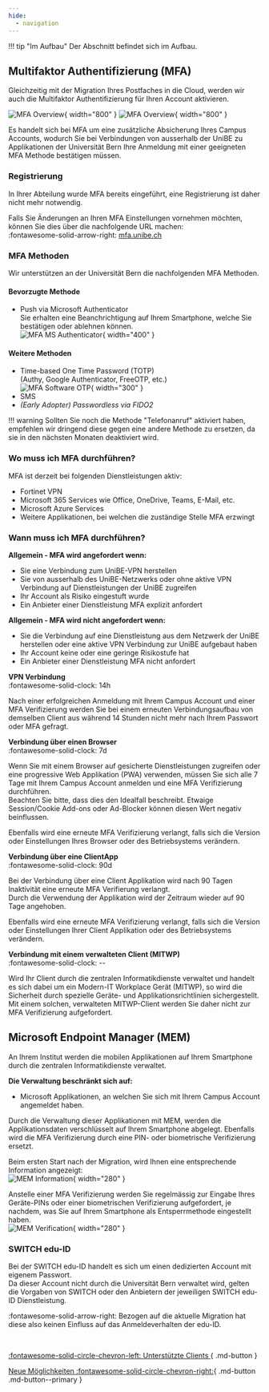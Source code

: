 ```yaml
---
hide:
  - navigation
---
```


!!! tip "Im Aufbau"
    Der Abschnitt befindet sich im Aufbau.

## Multifaktor Authentifizierung (MFA)
Gleichzeitig mit der Migration Ihres Postfaches in die Cloud, werden wir auch die Multifaktor Authentifizierung für Ihren Account aktivieren.  

![MFA Overview](./img/mfa-overview_dark.png#only-dark){ width="800" }
![MFA Overview](./img/mfa-overview_light.png#only-light){ width="800" }

Es handelt sich bei MFA um eine zusätzliche Absicherung Ihres Campus Accounts, wodurch Sie bei Verbindungen von ausserhalb der UniBE zu Applikationen der Universität Bern Ihre Anmeldung mit einer geeigneten MFA Methode bestätigen müssen.

### Registrierung
In Ihrer Abteilung wurde MFA bereits eingeführt, eine Registrierung ist daher nicht mehr notwendig.  

Falls Sie Änderungen an Ihren MFA Einstellungen vornehmen möchten, können Sie dies über die nachfolgende URL machen:  
:fontawesome-solid-arrow-right: [mfa.unibe.ch](https://mfa.unibe.ch/)

### MFA Methoden
Wir unterstützen an der Universität Bern die nachfolgenden MFA Methoden.  

#### Bevorzugte Methode
- Push via Microsoft Authenticator  
Sie erhalten eine Beanchrichtigung auf Ihrem Smartphone, welche Sie bestätigen oder ablehnen können.  
![MFA MS Authenticator](./img/mfa-msauthenticator-message.png){ width="400" }

#### Weitere Methoden
- Time-based One Time Password (TOTP)  
(Authy, Google Authenticator, FreeOTP, etc.)  
![MFA Software OTP](./img/mfa-sotp-message.png){ width="300" }
- SMS
- *(Early Adopter) Passwordless via FIDO2*

!!! warning
    Sollten Sie noch die Methode "Telefonanruf" aktiviert haben, empfehlen wir dringend diese gegen eine andere Methode zu ersetzen, da sie in den nächsten Monaten deaktiviert wird.

### Wo muss ich MFA durchführen?
MFA ist derzeit bei folgenden Dienstleistungen aktiv:  

- Fortinet VPN
- Microsoft 365 Services wie Office, OneDrive, Teams, E-Mail, etc.
- Microsoft Azure Services
- Weitere Applikationen, bei welchen die zuständige Stelle MFA erzwingt

### Wann muss ich MFA durchführen?
**Allgemein - MFA wird angefordert wenn:**  

- Sie eine Verbindung zum UniBE-VPN herstellen
- Sie von ausserhalb des UniBE-Netzwerks oder ohne aktive VPN Verbindung auf Dienstleistungen der UniBE zugreifen
- Ihr Account als Risiko eingestuft wurde
- Ein Anbieter einer Dienstleistung MFA explizit anfordert

**Allgemein - MFA wird nicht angefordert wenn:**  

- Sie die Verbindung auf eine Dienstleistung aus dem Netzwerk der UniBE herstellen oder eine aktive VPN Verbindung zur UniBE aufgebaut haben
- Ihr Account keine oder eine geringe Risikostufe hat
- Ein Anbieter einer Dienstleistung MFA nicht anfordert

**VPN Verbindung**  
:fontawesome-solid-clock: 14h  

Nach einer erfolgreichen Anmeldung mit Ihrem Campus Account und einer MFA Verifizierung werden Sie bei einem erneuten Verbindungsaufbau von demselben Client aus während 14 Stunden nicht mehr nach Ihrem Passwort oder MFA gefragt.

**Verbindung über einen Browser**  
:fontawesome-solid-clock: 7d  

Wenn Sie mit einem Browser auf gesicherte Dienstleistungen zugreifen oder eine progressive Web Applikation (PWA) verwenden, müssen Sie sich alle 7 Tage mit Ihrem Campus Account anmelden und eine MFA Verifizierung durchführen.  
Beachten Sie bitte, dass dies den Idealfall beschreibt. Etwaige Session/Cookie Add-ons oder Ad-Blocker können diesen Wert negativ beinflussen.  

Ebenfalls wird eine erneute MFA Verifizierung verlangt, falls sich die Version oder Einstellungen Ihres Browser oder des Betriebsystems verändern.  

**Verbindung über eine ClientApp**  
:fontawesome-solid-clock: 90d  

Bei der Verbindung über eine Client Applikation wird nach 90 Tagen Inaktivität eine erneute MFA Verifierung verlangt.  
Durch die Verwendung der Applikation wird der Zeitraum wieder auf 90 Tage angehoben.  

Ebenfalls wird eine erneute MFA Verifizierung verlangt, falls sich die Version oder Einstellungen Ihrer Client Applikation oder des Betriebsystems verändern.  


**Verbindung mit einem verwalteten Client (MITWP)**  
:fontawesome-solid-clock: --  

Wird Ihr Client durch die zentralen Informatikdienste verwaltet und handelt es sich dabei um ein Modern-IT Workplace Gerät (MITWP), so wird die Sicherheit durch spezielle Geräte- und Applikationsrichtlinien sichergestellt.  
Mit einem solchen, verwalteten MITWP-Client werden Sie daher nicht zur MFA Verifizierung aufgefordert.  


## Microsoft Endpoint Manager (MEM)
An Ihrem Institut werden die mobilen Applikationen auf Ihrem Smartphone durch die zentralen Informatikdienste verwaltet.  

**Die Verwaltung beschränkt sich auf:**  

- Microsoft Applikationen, an welchen Sie sich mit Ihrem Campus Account angemeldet haben.

Durch die Verwaltung dieser Applikationen mit MEM, werden die Applikationsdaten verschlüsselt auf Ihrem Smartphone abgelegt. Ebenfalls wird die MFA Verifizierung durch eine PIN- oder biometrische Verifizierung ersetzt.  

Beim ersten Start nach der Migration, wird Ihnen eine entsprechende Information angezeigt:  
![MEM Information](./img/mem-firststart-message.png){ width="280" }  

Anstelle einer MFA Verifizierung werden Sie regelmässig zur Eingabe Ihres Geräte-PINs oder einer biometrischen Verifizierung aufgefordert, je nachdem, was Sie auf Ihrem Smartphone als Entsperrmethode eingestellt haben.  
![MEM Verification](./img/mem-authentication.png){ width="280" }  

### SWITCH edu-ID
Bei der SWITCH edu-ID handelt es sich um einen dedizierten Account mit eigenem Passwort.  
Da dieser Account nicht durch die Universität Bern verwaltet wird, gelten die Vorgaben von SWITCH oder den Anbietern der jeweiligen SWITCH edu-ID Dienstleistung.  

:fontawesome-solid-arrow-right: Bezogen auf die aktuelle Migration hat diese also keinen Einfluss auf das Anmeldeverhalten der edu-ID.  

&nbsp;  
<div class="grid" markdown>

[:fontawesome-solid-circle-chevron-left: Unterstützte Clients ](../migration/supported-clients.md){ .md-button }

[Neue Möglichkeiten :fontawesome-solid-circle-chevron-right:](../migration/new-possibilities.md){ .md-button .md-button--primary }

</div>